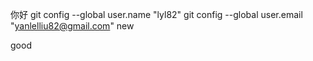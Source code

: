你好
git config --global user.name "lyl82"
git config --global user.email "yanlelliu82@gmail.com"
new

good